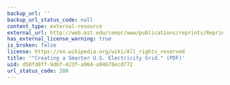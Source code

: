 ```yaml
---
backup_url: ''
backup_url_status_code: null
content_type: external-resource
external_url: http://web.mit.edu/ceepr/www/publications/reprints/Reprint_237_WC.pdf
has_external_license_warning: true
is_broken: false
license: https://en.wikipedia.org/wiki/All_rights_reserved
title: '"Creating a Smarter U.S. Electricity Grid." (PDF)'
uid: d50fd8ff-9dbf-423f-a964-a94678ecd772
url_status_code: 200
---
```

